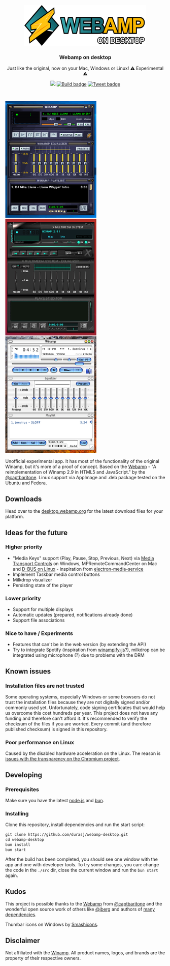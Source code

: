 <p align="center">
  <a href="https://desktop.webamp.org/">
    <img src="./res/logo.svg" alt="Webamp on desktop logo" width=384 height=128>
  </a>

  <h3 align="center">Webamp on desktop</h3>

  <p align="center">
    Just like the original, now on your Mac, Windows or Linux! ⚠️ Experimental ⚠️
  </p>

  <p align="center">
    <a href="https://desktop.webamp.org" title="Downloads"><img src="https://img.shields.io/github/downloads/durasj/webamp-desktop/total.svg" /></a>
    <a href="https://travis-ci.org/durasj/webamp-desktop" title="Build"><img src="https://img.shields.io/travis/durasj/webamp-desktop/master.svg" alt="Build badge" /></a>
    <a href="https://twitter.com/intent/tweet?text=Wow:&url=https%3A%2F%2Fgithub.com%2Fdurasj%2Fwebamp-desktop" title="Tweet"><img src="https://img.shields.io/twitter/url/https/github.com/durasj/webamp-desktop.svg?style=social" alt="Tweet badge" /></a>
  </p>
</p>

<br>

[![Screenshot of webamp desktop on Windows](./res/screen-win.gif)](https://desktop.webamp.org/) [![Screenshot of Webamp on Linux](./res/screen-linux.png)](https://desktop.webamp.org/) [![Screenshot of Webamp on Mac OS X](./res/screen-mac.png)](https://desktop.webamp.org/)

Unofficial experimental app. It has most of the functionality of the original Winamp, but it's more of a proof of concept. Based on the [Webamp](https://github.com/captbaritone/webamp) - "A reimplementation of Winamp 2.9 in HTML5 and JavaScript." by the [@captbaritone](https://github.com/captbaritone). Linux support via AppImage and .deb package tested on the Ubuntu and Fedora.

## Downloads
Head over to the [desktop.webamp.org](https://desktop.webamp.org/) for the latest download files for your platform.

## Ideas for the future

### Higher priority

- "Media Keys" support (Play, Pause, Stop, Previous, Next) via [Media Transport Controls](https://docs.microsoft.com/en-us/windows/uwp/audio-video-camera/system-media-transport-controls) on Windows, MPRemoteCommandCenter on Mac and [D-BUS on Linux](https://specifications.freedesktop.org/mpris-spec/latest/) - inspiration from [electron-media-service](https://github.com/MarshallOfSound/electron-media-service)
- Implement Taskbar media control buttons
- Milkdrop visualizer
- Persisting state of the player

### Lower priority

- Support for multiple displays
- Automatic updates (prepared, notifications already done)
- Support file associations

### Nice to have / Experiments

- Features that can't be in the web version (by extending the API)
- Try to integrate Spotify (inspiration from [winampify-js](https://github.com/remigallego/winampify-js)?), milkdrop can be integrated using microphone (?) due to problems with the DRM

## Known issues

### Installation files are not trusted

Some operating systems, especially Windows or some browsers do not trust the installation files because they are not digitally signed and/or commonly used yet. Unfortunately, code signing certificates that would help us overcome this cost hundreds per year. This project does not have any funding and therefore can't afford it. It's recommended to verify the checksum of the files if you are worried. Every commit (and therefore published checksum) is signed in this repository.

### Poor performance on Linux

Caused by the disabled hardware acceleration on the Linux. The reason is [issues with the transparency on the Chromium project](https://bugs.chromium.org/p/chromium/issues/detail?id=854601#c7).

## Developing

### Prerequisites

Make sure you have the latest [node.js](https://nodejs.org/en/) and [bun](https://bun.sh).

### Installing

Clone this repository, install dependencies and run the start script:

```
git clone https://github.com/durasj/webamp-desktop.git
cd webamp-desktop
bun install
bun start
```

After the build has been completed, you should see one window with the app and one with developer tools. To try some changes, you can: change the code in the `./src` dir, close the current window and run the `bun start` again.

## Kudos

This project is possible thanks to the [Webamp](https://github.com/captbaritone/webamp) from [@captbaritone](https://github.com/captbaritone) and the wonderful open source work of others like [@jberg](https://github.com/jberg) and authors of [many dependencies](https://github.com/durasj/webamp-desktop/blob/master/package.json).

Thumbar icons on Windows by [Smashicons](https://smashicons.com).

## Disclaimer
Not affiliated with the [Winamp](http://www.winamp.com/). All product names, logos, and brands are the property of their respective owners.
